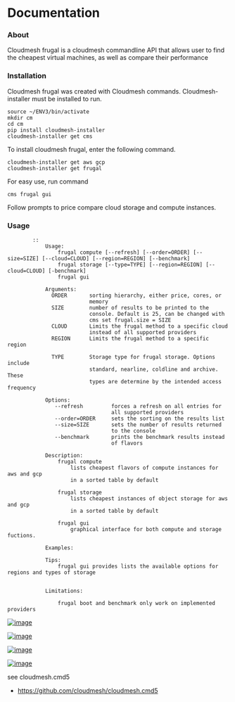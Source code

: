 Documentation
=============
### About

Cloudmesh frugal is a cloudmesh commandline API that allows user to find the cheapest virtual machines, as well as compare their performance

### Installation

Cloudmesh frugal was created with Cloudmesh commands. Cloudmesh-installer must be installed to run.
```
source ~/ENV3/bin/activate
mkdir cm
cd cm
pip install cloudmesh-installer
cloudmesh-installer get cms
```

To install cloudmesh frugal, enter the following command. 

```
cloudmesh-installer get aws gcp
cloudmesh-installer get frugal
```
For easy use, run command 

``
cms frugal gui
``

Follow prompts to price compare cloud storage and compute instances. 

### Usage

```
        ::
            Usage:
                frugal compute [--refresh] [--order=ORDER] [--size=SIZE] [--cloud=CLOUD] [--region=REGION] [--benchmark]
                frugal storage [--type=TYPE] [--region=REGION] [--cloud=CLOUD] [-benchmark]
                frugal gui

            Arguments:
              ORDER       sorting hierarchy, either price, cores, or
                          memory
              SIZE        number of results to be printed to the
                          console. Default is 25, can be changed with
                          cms set frugal.size = SIZE
              CLOUD       Limits the frugal method to a specific cloud
                          instead of all supported providers
              REGION      Limits the frugal method to a specific region

              TYPE        Storage type for frugal storage. Options include
                          standard, nearline, coldline and archive. These
                          types are determine by the intended access frequency

            Options:
               --refresh         forces a refresh on all entries for
                                 all supported providers
               --order=ORDER     sets the sorting on the results list
               --size=SIZE       sets the number of results returned
                                 to the console
               --benchmark       prints the benchmark results instead
                                 of flavors

            Description:
                frugal compute
                    lists cheapest flavors of compute instances for aws and gcp
                    in a sorted table by default

                frugal storage
                    lists cheapest instances of object storage for aws and gcp
                    in a sorted table by default

                frugal gui
                    graphical interface for both compute and storage fuctions.

            Examples:

            Tips:
                frugal gui provides lists the available options for regions and types of storage


            Limitations:

                frugal boot and benchmark only work on implemented providers
```


[![image](https://img.shields.io/travis/TankerHQ/cloudmesh-bar.svg?branch=master)](https://travis-ci.org/TankerHQ/cloudmesn-bar)

[![image](https://img.shields.io/pypi/pyversions/cloudmesh-bar.svg)](https://pypi.org/project/cloudmesh-bar)

[![image](https://img.shields.io/pypi/v/cloudmesh-bar.svg)](https://pypi.org/project/cloudmesh-bar/)

[![image](https://img.shields.io/github/license/TankerHQ/python-cloudmesh-bar.svg)](https://github.com/TankerHQ/python-cloudmesh-bar/blob/master/LICENSE)

see cloudmesh.cmd5

* https://github.com/cloudmesh/cloudmesh.cmd5
